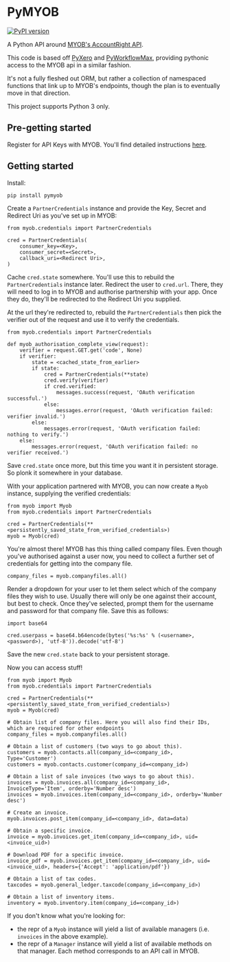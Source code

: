 # PyMYOB
[![PyPI version](https://badge.fury.io/py/pymyob.svg)](https://badge.fury.io/py/pymyob)

A Python API around [MYOB's AccountRight API](http://developer.myob.com/api/accountright/api-overview/).

This code is based off [PyXero](https://github.com/freakboy3742/pyxero) and [PyWorkflowMax](https://github.com/ABASystems/pyworkflowmax), providing pythonic access to the MYOB api in a similar fashion.

It's not a fully fleshed out ORM, but rather a collection of namespaced functions that link up to MYOB's endpoints, though the plan is to eventually move in that direction.

This project supports Python 3 only.

## Pre-getting started

Register for API Keys with MYOB. You'll find detailed instructions [here](http://developer.myob.com/api/accountright/api-overview/getting-started/).

## Getting started

Install:
```
pip install pymyob
```

Create a `PartnerCredentials` instance and provide the Key, Secret and Redirect Uri as you've set up in MYOB:
```
from myob.credentials import PartnerCredentials

cred = PartnerCredentials(
    consumer_key=<Key>,
    consumer_secret=<Secret>,
    callback_uri=<Redirect Uri>,
)
```

Cache `cred.state` somewhere. You'll use this to rebuild the `PartnerCredentials` instance later.
Redirect the user to `cred.url`. There, they will need to log in to MYOB and authorise partnership with your app. Once they do, they'll be redirected to the Redirect Uri you supplied.

At the url they're redirected to, rebuild the `PartnerCredentials` then pick the verifier out of the request and use it to verify the credentials.
```
from myob.credentials import PartnerCredentials

def myob_authorisation_complete_view(request):
    verifier = request.GET.get('code', None)
    if verifier:
        state = <cached_state_from_earlier>
        if state:
            cred = PartnerCredentials(**state)
            cred.verify(verifier)
            if cred.verified:
                messages.success(request, 'OAuth verification successful.')
            else:
                messages.error(request, 'OAuth verification failed: verifier invalid.')
        else:
            messages.error(request, 'OAuth verification failed: nothing to verify.')
    else:
        messages.error(request, 'OAuth verification failed: no verifier received.')
```

Save `cred.state` once more, but this time you want it in persistent storage. So plonk it somewhere in your database.

With your application partnered with MYOB, you can now create a `Myob` instance, supplying the verified credentials:
```
from myob import Myob
from myob.credentials import PartnerCredentials

cred = PartnerCredentials(**<persistently_saved_state_from_verified_credentials>)
myob = Myob(cred)
```

You're almost there! MYOB has this thing called company files. Even though you've authorised against a user now, you need to collect a further set of credentials for getting into the company file.
```
company_files = myob.companyfiles.all()
```

Render a dropdown for your user to let them select which of the company files they wish to use. Usually there will only be one against their account, but best to check. Once they've selected, prompt them for the username and password for that company file. Save this as follows:
```
import base64

cred.userpass = base64.b64encode(bytes('%s:%s' % (<username>, <password>), 'utf-8')).decode('utf-8')
```

Save the new `cred.state` back to your persistent storage.

Now you can access stuff!
```
from myob import Myob
from myob.credentials import PartnerCredentials

cred = PartnerCredentials(**<persistently_saved_state_from_verified_credentials>)
myob = Myob(cred)

# Obtain list of company files. Here you will also find their IDs, which are required for other endpoints
company_files = myob.companyfiles.all()

# Obtain a list of customers (two ways to go about this).
customers = myob.contacts.all(company_id=<company_id>, Type='Customer')
customers = myob.contacts.customer(company_id=<company_id>)

# Obtain a list of sale invoices (two ways to go about this).
invoices = myob.invoices.all(company_id=<company_id>, InvoiceType='Item', orderby='Number desc')
invoices = myob.invoices.item(company_id=<company_id>, orderby='Number desc')

# Create an invoice.
myob.invoices.post_item(company_id=<company_id>, data=data)

# Obtain a specific invoice.
invoice = myob.invoices.get_item(company_id=<company_id>, uid=<invoice_uid>)

# Download PDF for a specific invoice.
invoice_pdf = myob.invoices.get_item(company_id=<company_id>, uid=<invoice_uid>, headers={'Accept': 'application/pdf'})

# Obtain a list of tax codes.
taxcodes = myob.general_ledger.taxcode(company_id=<company_id>)

# Obtain a list of inventory items.
inventory = myob.inventory.item(company_id=<company_id>)
```

If you don't know what you're looking for:

- the repr of a `Myob` instance will yield a list of available managers (i.e. `invoices` in the above example).
- the repr of a `Manager` instance will yield a list of available methods on that manager. Each method corresponds to an API call in MYOB.
